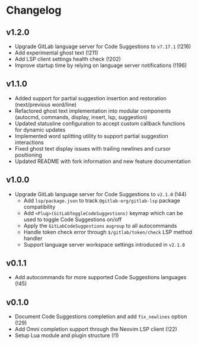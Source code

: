 # Changelog

## v1.2.0

- Upgrade GitLab language server for Code Suggestions to `v7.17.1` (!216)
- Add experimental ghost text (!211)
- Add LSP client settings health check (!202)
- Improve startup time by relying on language server notifications (!196)

## v1.1.0

- Added support for partial suggestion insertion and restoration (next/previous word/line)
- Refactored ghost text implementation into modular components (autocmd, commands, display, insert, lsp, suggestion)
- Updated statusline configuration to accept custom callback functions for dynamic updates
- Implemented word splitting utility to support partial suggestion interactions
- Fixed ghost text display issues with trailing newlines and cursor positioning
- Updated README with fork information and new feature documentation

## v1.0.0

- Upgrade GitLab language server for Code Suggestions to `v2.1.0` (!44)
  - Add `lsp/package.json` to track `@gitlab-org/gitlab-lsp` package compatibility
  - Add `<Plug>(GitLabToggleCodeSuggestions)` keymap which can be used to toggle Code Suggestions on/off
  - Apply the `GitLabCodeSuggestions` `augroup` to all autocommands
  - Handle token check error through `$/gitlab/token/check` LSP method handler
  - Support language server workspace settings introduced in `v2.1.0`

## v0.1.1

- Add autocommands for more supported Code Suggestions languages (!45)

## v0.1.0

- Document Code Suggestions completion and add `fix_newlines` option (!29)
- Add Omni completion support through the Neovim LSP client (!22)
- Setup Lua module and plugin structure (!1)
